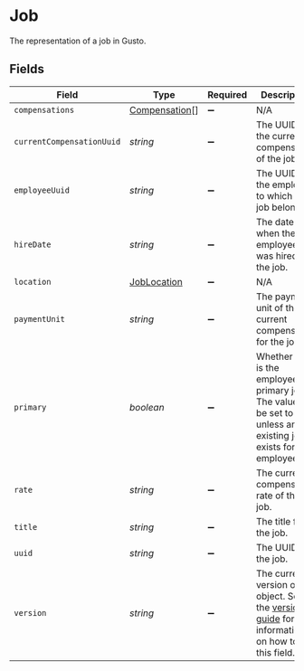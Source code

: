 # Job

The representation of a job in Gusto.


## Fields

| Field                                                                                                                                                             | Type                                                                                                                                                              | Required                                                                                                                                                          | Description                                                                                                                                                       |
| ----------------------------------------------------------------------------------------------------------------------------------------------------------------- | ----------------------------------------------------------------------------------------------------------------------------------------------------------------- | ----------------------------------------------------------------------------------------------------------------------------------------------------------------- | ----------------------------------------------------------------------------------------------------------------------------------------------------------------- |
| `compensations`                                                                                                                                                   | [Compensation](../../models/shared/compensation.md)[]                                                                                                             | :heavy_minus_sign:                                                                                                                                                | N/A                                                                                                                                                               |
| `currentCompensationUuid`                                                                                                                                         | *string*                                                                                                                                                          | :heavy_minus_sign:                                                                                                                                                | The UUID of the current compensation of the job.                                                                                                                  |
| `employeeUuid`                                                                                                                                                    | *string*                                                                                                                                                          | :heavy_minus_sign:                                                                                                                                                | The UUID of the employee to which the job belongs.                                                                                                                |
| `hireDate`                                                                                                                                                        | *string*                                                                                                                                                          | :heavy_minus_sign:                                                                                                                                                | The date when the employee was hired for the job.                                                                                                                 |
| `location`                                                                                                                                                        | [JobLocation](../../models/shared/joblocation.md)                                                                                                                 | :heavy_minus_sign:                                                                                                                                                | N/A                                                                                                                                                               |
| `paymentUnit`                                                                                                                                                     | *string*                                                                                                                                                          | :heavy_minus_sign:                                                                                                                                                | The payment unit of the current compensation for the job.                                                                                                         |
| `primary`                                                                                                                                                         | *boolean*                                                                                                                                                         | :heavy_minus_sign:                                                                                                                                                | Whether this is the employee's primary job. The value will be set to true unless an existing job exists for the employee.                                         |
| `rate`                                                                                                                                                            | *string*                                                                                                                                                          | :heavy_minus_sign:                                                                                                                                                | The current compensation rate of the job.                                                                                                                         |
| `title`                                                                                                                                                           | *string*                                                                                                                                                          | :heavy_minus_sign:                                                                                                                                                | The title for the job.                                                                                                                                            |
| `uuid`                                                                                                                                                            | *string*                                                                                                                                                          | :heavy_minus_sign:                                                                                                                                                | The UUID of the job.                                                                                                                                              |
| `version`                                                                                                                                                         | *string*                                                                                                                                                          | :heavy_minus_sign:                                                                                                                                                | The current version of the object. See the [versioning guide](https://docs.gusto.com/embedded-payroll/docs/idempotency) for information on how to use this field. |